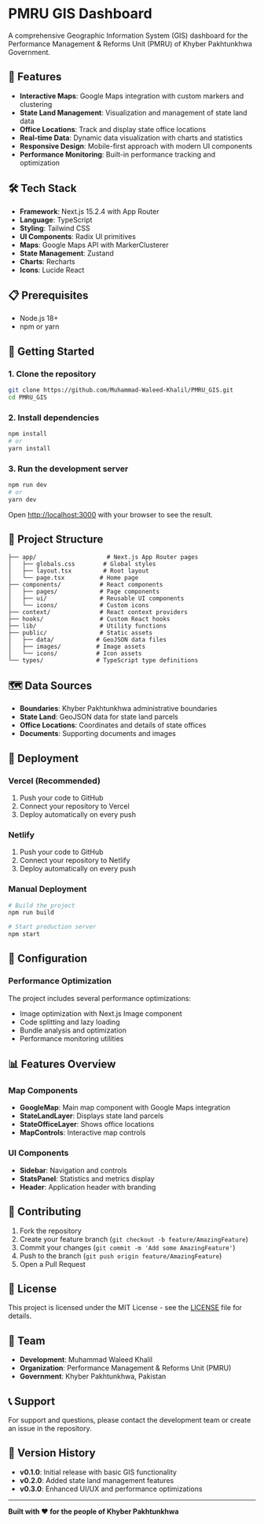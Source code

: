 # PMRU GIS Dashboard

A comprehensive Geographic Information System (GIS) dashboard for the Performance Management & Reforms Unit (PMRU) of Khyber Pakhtunkhwa Government.

## 🚀 Features

- **Interactive Maps**: Google Maps integration with custom markers and clustering
- **State Land Management**: Visualization and management of state land data
- **Office Locations**: Track and display state office locations
- **Real-time Data**: Dynamic data visualization with charts and statistics
- **Responsive Design**: Mobile-first approach with modern UI components
- **Performance Monitoring**: Built-in performance tracking and optimization

## 🛠️ Tech Stack

- **Framework**: Next.js 15.2.4 with App Router
- **Language**: TypeScript
- **Styling**: Tailwind CSS
- **UI Components**: Radix UI primitives
- **Maps**: Google Maps API with MarkerClusterer
- **State Management**: Zustand
- **Charts**: Recharts
- **Icons**: Lucide React

## 📋 Prerequisites

- Node.js 18+ 
- npm or yarn

## 🚀 Getting Started

### 1. Clone the repository

```bash
git clone https://github.com/Muhammad-Waleed-Khalil/PMRU_GIS.git
cd PMRU_GIS
```

### 2. Install dependencies

```bash
npm install
# or
yarn install
```

### 3. Run the development server

```bash
npm run dev
# or
yarn dev
```

Open [http://localhost:3000](http://localhost:3000) with your browser to see the result.

## 📁 Project Structure

```
├── app/                    # Next.js App Router pages
│   ├── globals.css        # Global styles
│   ├── layout.tsx         # Root layout
│   └── page.tsx          # Home page
├── components/           # React components
│   ├── pages/            # Page components
│   ├── ui/               # Reusable UI components
│   └── icons/            # Custom icons
├── context/              # React context providers
├── hooks/                # Custom React hooks
├── lib/                  # Utility functions
├── public/               # Static assets
│   ├── data/            # GeoJSON data files
│   ├── images/          # Image assets
│   └── icons/           # Icon assets
└── types/               # TypeScript type definitions
```

## 🗺️ Data Sources

- **Boundaries**: Khyber Pakhtunkhwa administrative boundaries
- **State Land**: GeoJSON data for state land parcels
- **Office Locations**: Coordinates and details of state offices
- **Documents**: Supporting documents and images

## 🚀 Deployment

### Vercel (Recommended)

1. Push your code to GitHub
2. Connect your repository to Vercel
3. Deploy automatically on every push

### Netlify

1. Push your code to GitHub
2. Connect your repository to Netlify
3. Deploy automatically on every push

### Manual Deployment

```bash
# Build the project
npm run build

# Start production server
npm start
```

## 🔧 Configuration

### Performance Optimization

The project includes several performance optimizations:

- Image optimization with Next.js Image component
- Code splitting and lazy loading
- Bundle analysis and optimization
- Performance monitoring utilities

## 📊 Features Overview

### Map Components
- **GoogleMap**: Main map component with Google Maps integration
- **StateLandLayer**: Displays state land parcels
- **StateOfficeLayer**: Shows office locations
- **MapControls**: Interactive map controls

### UI Components
- **Sidebar**: Navigation and controls
- **StatsPanel**: Statistics and metrics display
- **Header**: Application header with branding

## 🤝 Contributing

1. Fork the repository
2. Create your feature branch (`git checkout -b feature/AmazingFeature`)
3. Commit your changes (`git commit -m 'Add some AmazingFeature'`)
4. Push to the branch (`git push origin feature/AmazingFeature`)
5. Open a Pull Request

## 📝 License

This project is licensed under the MIT License - see the [LICENSE](LICENSE) file for details.

## 👥 Team

- **Development**: Muhammad Waleed Khalil
- **Organization**: Performance Management & Reforms Unit (PMRU)
- **Government**: Khyber Pakhtunkhwa, Pakistan

## 📞 Support

For support and questions, please contact the development team or create an issue in the repository.

## 🔄 Version History

- **v0.1.0**: Initial release with basic GIS functionality
- **v0.2.0**: Added state land management features
- **v0.3.0**: Enhanced UI/UX and performance optimizations

---

**Built with ❤️ for the people of Khyber Pakhtunkhwa**

